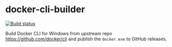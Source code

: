 # docker-cli-builder
[![Build status](https://ci.appveyor.com/api/projects/status/5mn0j7adf8xtoawn/branch/master?svg=true)](https://ci.appveyor.com/project/StefanScherer/docker-cli-builder/branch/master)

Build Docker CLI for Windows from upstream repo https://github.com/docker/cli and publish the `docker.exe` to GitHub releases.
